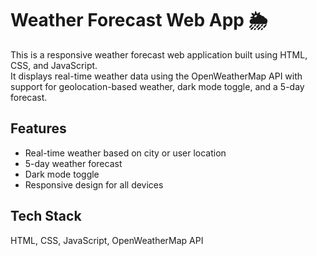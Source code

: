 # Weather Forecast Web App 🌦️

This is a responsive weather forecast web application built using HTML, CSS, and JavaScript.  
It displays real-time weather data using the OpenWeatherMap API with support for geolocation-based weather, dark mode toggle, and a 5-day forecast.

## Features
- Real-time weather based on city or user location
- 5-day weather forecast
- Dark mode toggle
- Responsive design for all devices

## Tech Stack
HTML, CSS, JavaScript, OpenWeatherMap API
